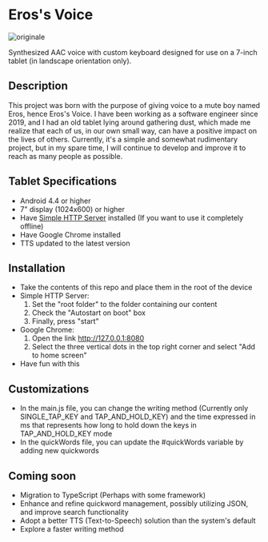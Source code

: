 # Eros's Voice
![originale](https://github.com/GioTem/ErosVoice/assets/30293839/59e52f5a-f4e0-4331-b9c2-8f7a9a94d612)

Synthesized AAC voice with custom keyboard designed for use on a 7-inch tablet (in landscape orientation only).

## Description

This project was born with the purpose of giving voice to a mute boy named Eros, hence Eros's Voice. I have been working as a software engineer since 2019, and I had an old tablet lying around gathering dust, which made me realize that each of us, in our own small way, can have a positive impact on the lives of others. Currently, it's a simple and somewhat rudimentary project, but in my spare time, I will continue to develop and improve it to reach as many people as possible.

## Tablet Specifications
- Android 4.4 or higher
- 7" display (1024x600) or higher
- Have [Simple HTTP Server](https://play.google.com/store/apps/details?id=com.phlox.simpleserver&hl=en_US&pli=1) installed (If you want to use it completely offline)
- Have Google Chrome installed
- TTS updated to the latest version

## Installation
- Take the contents of this repo and place them in the root of the device
- Simple HTTP Server:
  1. Set the "root folder" to the folder containing our content
  2. Check the "Autostart on boot" box
  3. Finally, press "start"
- Google Chrome:
  1. Open the link http://127.0.0.1:8080
  2. Select the three vertical dots in the top right corner and select "Add to home screen"
- Have fun with this

## Customizations
- In the main.js file, you can change the writing method (Currently only SINGLE_TAP_KEY and TAP_AND_HOLD_KEY) and the time expressed in ms that represents how long to hold down the keys in TAP_AND_HOLD_KEY mode
- In the quickWords file, you can update the #quickWords variable by adding new quickwords

## Coming soon
- Migration to TypeScript (Perhaps with some framework)
- Enhance and refine quickword management, possibly utilizing JSON, and improve search functionality
- Adopt a better TTS (Text-to-Speech) solution than the system's default
- Explore a faster writing method

